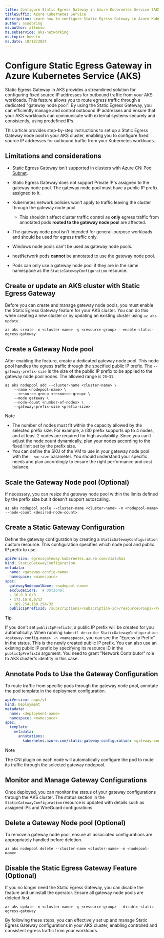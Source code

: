 ```yaml
---
title: Configure Static Egress Gateway in Azure Kubernetes Service (AKS)
titleSuffix: Azure Kubernetes Service
description: Learn how to configure Static Egress Gateway in Azure Kubernetes Service (AKS) to manage egress traffic from a constant IP address.
author: asudbring
ms.author: allensu
ms.subservice: aks-networking
ms.topic: how-to
ms.date: 10/18/2024
---
```


# Configure Static Egress Gateway in Azure Kubernetes Service (AKS)

Static Egress Gateway in AKS provides a streamlined solution for configuring fixed source IP addresses for outbound traffic from your AKS workloads. This feature allows you to route egress traffic through a dedicated "gateway node pool". By using the Static Egress Gateway, you can efficiently manage and control outbound IP addresses and ensure that your AKS workloads can communicate with external systems securely and consistently, using predefined IPs.

This article provides step-by-step instructions to set up a Static Egress Gateway node pool in your AKS cluster, enabling you to configure fixed source IP addresses for outbound traffic from your Kubernetes workloads.


## Limitations and considerations

- Static Egress Gateway isn't supported in clusters with [Azure CNI Pod Subnet][azure-cni-pod-subnet].
- Static Egress Gateway does not support Private IP's assigned to the gateway node pool. The gateway node pool must have a public IP prefix assigned to it.
- Kubernetes network policies won't apply to traffic leaving the cluster through the gateway node pool.
  - This shouldn't affect cluster traffic control as **only** egress traffic from annotated pods **routed to the gateway node pool** are affected.  

- The gateway node pool isn't intended for general-purpose workloads and should be used for egress traffic only.
- Windows node pools can't be used as gateway node pools.
- hostNetwork pods **cannot** be annotated to use the gateway node pool.
- Pods can only use a gateway node pool if they are in the same namespace as the `StaticGatewayConfiguration` resource.

## Create or update an AKS cluster with Static Egress Gateway

Before you can create and manage gateway node pools, you must enable the Static Egress Gateway feature for your AKS cluster. You can do this when creating a new cluster or by updating an existing cluster using `az aks update`.

```azurecli-interactive
az aks create -n <cluster-name> -g <resource-group> --enable-static-egress-gateway
```

## Create a Gateway Node pool

After enabling the feature, create a dedicated gateway node pool. This node pool handles the egress traffic through the specified public IP prefix. The `--gateway-prefix-size` is the size of the public IP prefix to be applied to the gateway node pool nodes. The allowed range is `28`-`31`. 

```azurecli-interactive
az aks nodepool add --cluster-name <cluster-name> \
    --name <nodepool-name> \
    --resource-group <resource-group> \
    --mode gateway \
    --node-count <number-of-nodes> \
    --gateway-prefix-size <prefix-size>
```

> [!NOTE] 
> - The number of nodes must fit within the capacity allowed by the selected prefix size. For example, a /30 prefix supports up to 4 nodes, and at least 2 nodes are required for high availability. Since you can’t adjust the node count dynamically, plan your nodes according to the fixed limit set by the prefix size.
> - You can define the SKU of the VM to use in your gateway node pool with the `--vm-size` parameter. You should understand your specific needs and plan accordingly to ensure the right performance and cost balance.

## Scale the Gateway Node pool (Optional)

If necessary, you can resize the gateway node pool within the limits defined by the prefix size but it doesn't support autoscaling.

```azurecli-interactive
az aks nodepool scale --cluster-name <cluster-name> -n <nodepool-name> --node-count <desired-node-count>
```

## Create a Static Gateway Configuration

Define the gateway configuration by creating a `StaticGatewayConfiguration` custom resource. This configuration specifies which node pool and public IP prefix to use.

```yaml
apiVersion: egressgateway.kubernetes.azure.com/v1alpha1
kind: StaticGatewayConfiguration
metadata:
  name: <gateway-config-name>
  namespace: <namespace>
spec:
  gatewayNodepoolName: <nodepool-name>
  excludeCidrs:  # Optional
  - 10.0.0.0/8
  - 172.16.0.0/12
  - 169.254.169.254/32
  publicIpPrefixId: /subscriptions/<subscription-id>/resourceGroups/<resource-group>/providers/Microsoft.Network/publicIPPrefixes/<prefix-name> # Optional
```

> [!TIP]
> If you don't set `publicIpPrefixId`, a public IP prefix will be created for you automatically. When running `kubectl describe StaticGatewayConfiguration <gateway-config-name> -n <namespace>`, you can see the "Egress Ip Prefix" in the status. This is the newly created public IP prefix. You can also use an existing public IP prefix by specifying its resource ID in the `publicIpPrefixId` argument. You need to grant "Network Contributor" role to AKS cluster's identity in this case.

## Annotate Pods to Use the Gateway Configuration

To route traffic from specific pods through the gateway node pool, annotate the pod template in the deployment configuration.

```yaml
apiVersion: apps/v1
kind: Deployment
metadata:
  name: <deployment-name>
  namespace: <namespace>
spec:
  template:
    metadata:
      annotations:
        kubernetes.azure.com/static-gateway-configuration: <gateway-config-name>
```

> [!NOTE]
> The CNI plugin on each node will automatically configure the pod to route its traffic through the selected gateway nodepool.

## Monitor and Manage Gateway Configurations

Once deployed, you can monitor the status of your gateway configurations through the AKS cluster. The status section in the `StaticGatewayConfiguration` resource is updated with details such as assigned IPs and WireGuard configurations.

## Delete a Gateway Node pool (Optional)

To remove a gateway node pool, ensure all associated configurations are appropriately handled before deletion.

```azurecli
az aks nodepool delete --cluster-name <cluster-name> -n <nodepool-name>
```

## Disable the Static Egress Gateway Feature (Optional)

If you no longer need the Static Egress Gateway, you can disable the feature and uninstall the operator. Ensure all gateway node pools are deleted first.

```azurecli
az aks update -n <cluster-name> -g <resource-group> --disable-static-egress-gateway
```

By following these steps, you can effectively set up and manage Static Egress Gateway configurations in your AKS cluster, enabling controlled and consistent egress traffic from your workloads.

<!-- LINKS - Internal -->
[az-provider-register]: /cli/azure/provider#az-provider-register
[az-feature-register]: /cli/azure/feature#az-feature-register
[az-feature-show]: /cli/azure/feature#az-feature-show
[az-extension-add]: /cli/azure/extension#az-extension-add
[az-extension-update]: /cli/azure/extension#az-extension-update
[azure-cni-pod-subnet]: concepts-network-azure-cni-pod-subnet.md
